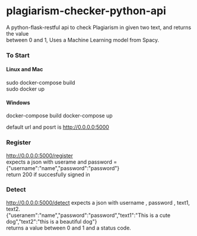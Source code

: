 # plagiarism-checker-python-api

A python-flask-restful api to check Plagiarism in given two text, and returns the value  
between 0 and 1, Uses a Machine Learning model from Spacy.

### To Start  
#### Linux and Mac
sudo docker-compose build  
sudo docker up   
#### Windows
docker-compose build
docker-compose up

default url and posrt is http://0.0.0.0:5000   

### Register
http://0.0.0.0:5000/register  
expects a json with userame and password = {"username":"name","password":"password"}  
return 200 if succesfully signed in

### Detect
http://0.0.0.0:5000/detect
expects a json with username , password , text1, text2.  
{"useranem":"name","password":"password","text1":"This is a cute dog","text2":"this is a beautiful dog"}  
returns a value between 0 and 1 and a status code.
